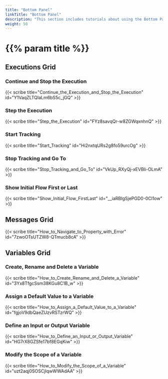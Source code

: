 ```yaml
---
title: "Bottom Panel"
linkTitle: "Bottom Panel"
description: "This section includes tutorials about using the Bottom Panel of the Flow Editor."
weight: 50
---
```


# {{% param title %}}

## Executions Grid

### Continue and Stop the Execution

{{< scribe title="Continue_the_Execution_and_Stop_the_Execution" id="Y1VaqZLTQlaLm6bS5c_jGQ" >}}

### Step the Execution

{{< scribe title="Step_the_Execution" id="FYz8savqQr-w8ZGWqxnhnQ" >}}

### Start Tracking

{{< scribe title="Start_Tracking" id="Hi2nxtqURs2g8fo59urcOg" >}}

### Stop Tracking and Go To

{{< scribe title="Stop_Tracking_and_Go_To" id="VkUp_RXyQj-xEVBli-OLmA" >}}

### Show Initial Flow First or Last

{{< scribe title="Show_Initial_Flow_FirstLast" id="__iaRBIgSjePGD0-0Cl1ow" >}}

## Messages Grid

{{< scribe title="How_to_Navigate_to_Property_with_Error" id="7zwoOTsUTZW8-QTmucb8cA" >}}

## Variables Grid

### Create, Rename and Delete a Variable
{{< scribe title="How_to_Create_Rename_and_Delete_a_Variable" id="3Yx8TfgcSsm38KGu8C1B_w" >}}

### Assign a Default Value to a Variable

{{< scribe title="How_to_Assign_a_Default_Value_to_a_Variable" id="fgjoV9dbQaeZUzvRSTzrWQ" >}}

### Define an Input or Output Variable

{{< scribe title="How_to_Define_an_Input_or_Output_Variable" id="HG7rX8GZSfe17bf8EGqKiw" >}}

### Modify the Scope of a Variable

{{< scribe title="How_to_Modify_the_Scope_of_a_Variable" id="uzt2aqj0SOSCjIqwWWAdAA" >}}

